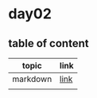 # day02

## table of content

| topic  |  link |
|---|---|
| markdown  |  [link](./markdown.md)|
|   |   |